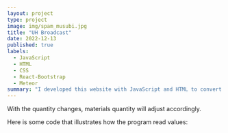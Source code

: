 ```yaml
---
layout: project
type: project
image: img/spam_musubi.jpg
title: "UH Broadcast"
date: 2022-12-13
published: true
labels:
  - JavaScript
  - HTML
  - CSS
  - React-Bootstrap
  - Meteor
summary: "I developed this website with JavaScript and HTML to convert amount of materials needed to make the spam musubi based on the quantity needed."
---
```


With the quantity changes, materials quantity will adjust accordingly. 

Here is some code that illustrates how the program read values:

```cpp

```
